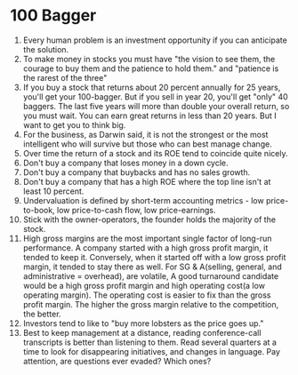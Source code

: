 # 100 Bagger

1. Every human problem is an investment opportunity if you can anticipate the solution.
2. To make money in stocks you must have "the vision to see them, the courage to buy them and the patience to hold them." and "patience is the rarest of the three"
3. If you buy a stock that returns about 20 percent annually for 25 years, you'll get your 100-bagger. But if you sell in year 20, you'll get "only" 40 baggers. The last five years will more than double your overall return, so you must wait. You can earn great returns in less than 20 years. But I want to get you to think big.
4. For the business, as Darwin said, it is not the strongest or the most intelligent who will survive but those who can best manage change.
5. Over time the return of a stock and its ROE tend to coincide quite nicely. 
6. Don't buy a company that loses money in a down cycle.
7. Don't buy a company that buybacks and has no sales growth.
8. Don't buy a company that has a high ROE where the top line isn't at least 10 percent.
9. Undervaluation is defined by short-term accounting metrics - low price-to-book, low price-to-cash flow, low price-earnings.
10. Stick with the owner-operators, the founder holds the majority of the stock.
11. High gross margins are the most important single factor of long-run performance. A company started with a high gross profit margin, it tended to keep it. Conversely, when it started off with a low gross profit margin, it tended to stay there as well. For SG & A(selling, general, and administrative = overhead), are volatile, A good turnaround candidate would be a high gross profit margin and high operating cost(a low operating margin). The operating cost is easier to fix than the gross profit margin. The higher the gross margin relative to the competition, the better.
12. Investors tend to like to "buy more lobsters as the price goes up."
13. Best to keep management at a distance, reading conference-call transcripts is better than listening to them. Read several quarters at a time to look for disappearing initiatives, and changes in language. Pay attention, are questions ever evaded? Which ones?



